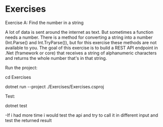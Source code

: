 # Exercises

Exercise A: Find the number in a string

A lot of data is sent around the internet as text. But sometimes a function needs a number. There is a method for converting a string into a number (Int.Parse() and Int.TryParse()), but for this exercise these methods are not available to you. The goal of this exercise is to build a REST API endpoint in .Net (framework or core) that receives a string of alphanumeric characters and returns the whole number that's in that string.

Run the project:

cd Exercises

dotnet run --project ./Exercises/Exercises.csproj

Test:

dotnet test

-If i had more time i would test the api and try to call it in different input and test the returned result
